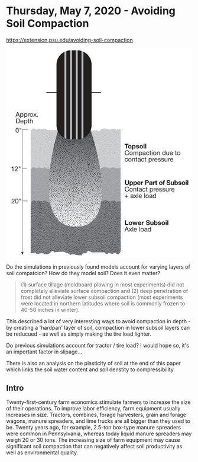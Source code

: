 # Thursday, May 7, 2020 - Avoiding Soil Compaction

https://extension.psu.edu/avoiding-soil-compaction

![](soil-compaction-figure-1.jpeg)

Do the simulations in previously found models account for varying layers of soil compatcion? How do they model soil? Does it even matter?

> (1) surface tillage (moldboard plowing in most experiments) did not completely alleviate surface compaction and (2) deep penetration of frost did not alleviate lower subsoil compaction (most experiments were located in northern latitudes where soil is commonly frozen to 40-50 inches in winter).

This described a lot of very interesting ways to avoid compaction in depth - by creating a 'hardpan' layer of soil, compaction in lower subsoil layers can be reducued - as well as simply making the tire load lighter.

Do previous simulations account for tractor / tire load? I would hope so, it's an important factor in slipage...

There is also an analysis on the plasticity of soil at the end of this paper which links the soil water content and soil denstity to compressibility.


## Intro

Twenty-first-century farm economics stimulate farmers to increase the size of their operations. To improve labor efficiency, farm equipment usually increases in size. Tractors, combines, forage harvesters, grain and forage wagons, manure spreaders, and lime trucks are all bigger than they used to be. Twenty years ago, for example, 2.5-ton box-type manure spreaders were common in Pennsylvania, whereas today liquid manure spreaders may weigh 20 or 30 tons. The increasing size of farm equipment may cause significant soil compaction that can negatively affect soil productivity as well as environmental quality.





